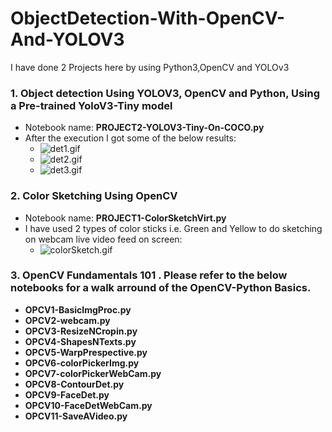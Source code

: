 # ObjectDetection-With-OpenCV-And-YOLOV3
I have done 2 Projects here by using Python3,OpenCV and YOLOv3
### 1. Object detection Using YOLOV3, OpenCV and Python, Using a Pre-trained YoloV3-Tiny model 
- Notebook name: **PROJECT2-YOLOV3-Tiny-On-COCO.py**
- After the execution I got some of the below results: 
    - ![det1.gif](det1.gif)
    - ![det2.gif](det2.gif)
    - ![det3.gif](det3.gif)
    
### 2. Color Sketching Using OpenCV
- Notebook name: **PROJECT1-ColorSketchVirt.py** 
- I have used 2 types of color sticks i.e. Green and Yellow to do sketching on webcam live video feed on screen:
    - ![colorSketch.gif](colorSketch.gif)
### 3. OpenCV Fundamentals 101 . Please refer to the below notebooks for a walk arround of the OpenCV-Python Basics.
- **OPCV1-BasicImgProc.py**
- **OPCV2-webcam.py**
- **OPCV3-ResizeNCropin.py**
- **OPCV4-ShapesNTexts.py**
- **OPCV5-WarpPrespective.py**
- **OPCV6-colorPickerImg.py**
- **OPCV7-colorPickerWebCam.py**
- **OPCV8-ContourDet.py**
- **OPCV9-FaceDet.py**
- **OPCV10-FaceDetWebCam.py**
- **OPCV11-SaveAVideo.py**
